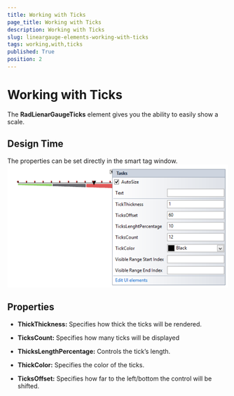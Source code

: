 ```yaml
---
title: Working with Ticks
page_title: Working with Ticks
description: Working with Ticks
slug: lineargauge-elements-working-with-ticks
tags: working,with,ticks
published: True
position: 2
---
```


# Working with Ticks



The __RadLienarGaugeTicks__ element gives you the ability to easily show a scale.
     

## Design Time

The properties can be set directly in the smart tag window.![lineargauge-elements-working-with-ticks 001](images/lineargauge-elements-working-with-ticks001.png)

## Properties

* __ThickThickness:__ Specifies how thick the ticks will be rendered.
            

* __TicksCount:__ Specifies how many ticks will be displayed
            

* __ThicksLengthPercentage:__ Controls the tick’s length.
            

* __ThickColor:__ Specifies the color of the ticks.
            

* __TicksOffset:__ Specifies how far to the left/bottom the control will be shifted.
            
